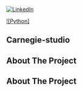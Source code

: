 [![LinkedIn][linkedin-shield]][linkedin-url]


[![Python]](https://img.shields.io/label=Python&logo=Python&style=for-the-badge)

<!-- Carnegie-studio -->
## Carnegie-studio

<!-- ABOUT THE PROJECT -->
## About The Project

<!-- ABOUT THE PROJECT -->
## About The Project

<!-- MARKDOWN LINKS & IMAGES -->
<!-- https://www.markdownguide.org/basic-syntax/#reference-style-links -->

[linkedin-shield]: https://img.shields.io/badge/-LinkedIn-black.svg?style=for-the-badge&logo=linkedin&colorB=0a66c2
[linkedin-url]: https://www.linkedin.com/in/facundo-zerbinatti
